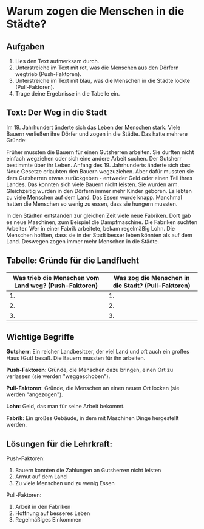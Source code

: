 # Warum zogen die Menschen in die Städte?

## Aufgaben
1. Lies den Text aufmerksam durch. 
2. Unterstreiche im Text mit rot, was die Menschen aus den Dörfern wegtrieb (Push-Faktoren).
3. Unterstreiche im Text mit blau, was die Menschen in die Städte lockte (Pull-Faktoren).
4. Trage deine Ergebnisse in die Tabelle ein.

## Text: Der Weg in die Stadt
Im 19. Jahrhundert änderte sich das Leben der Menschen stark. Viele Bauern verließen ihre Dörfer und zogen in die Städte. Das hatte mehrere Gründe:

Früher mussten die Bauern für einen Gutsherren arbeiten. Sie durften nicht einfach wegziehen oder sich eine andere Arbeit suchen. Der Gutsherr bestimmte über ihr Leben. Anfang des 19. Jahrhunderts änderte sich das: Neue Gesetze erlaubten den Bauern wegzuziehen. Aber dafür mussten sie dem Gutsherren etwas zurückgeben - entweder Geld oder einen Teil ihres Landes. Das konnten sich viele Bauern nicht leisten. Sie wurden arm. Gleichzeitig wurden in den Dörfern immer mehr Kinder geboren. Es lebten zu viele Menschen auf dem Land. Das Essen wurde knapp. Manchmal hatten die Menschen so wenig zu essen, dass sie hungern mussten.

In den Städten entstanden zur gleichen Zeit viele neue Fabriken. Dort gab es neue Maschinen, zum Beispiel die Dampfmaschine. Die Fabriken suchten Arbeiter. Wer in einer Fabrik arbeitete, bekam regelmäßig Lohn. Die Menschen hofften, dass sie in der Stadt besser leben könnten als auf dem Land. Deswegen zogen immer mehr Menschen in die Städte.

## Tabelle: Gründe für die Landflucht

| Was trieb die Menschen vom Land weg? (Push-Faktoren) | Was zog die Menschen in die Stadt? (Pull-Faktoren) |
|---------------------------------------------------|--------------------------------------------------|
| 1.                                                 | 1.                                                |
| 2.                                                 | 2.                                                |
| 3.                                                 | 3.                                                |

## Wichtige Begriffe

**Gutsherr**: Ein reicher Landbesitzer, der viel Land und oft auch ein großes Haus (Gut) besaß. Die Bauern mussten für ihn arbeiten.

**Push-Faktoren**: Gründe, die Menschen dazu bringen, einen Ort zu verlassen (sie werden "weggeschoben").

**Pull-Faktoren**: Gründe, die Menschen an einen neuen Ort locken (sie werden "angezogen").

**Lohn**: Geld, das man für seine Arbeit bekommt.

**Fabrik**: Ein großes Gebäude, in dem mit Maschinen Dinge hergestellt werden.

## Lösungen für die Lehrkraft:

Push-Faktoren:
1. Bauern konnten die Zahlungen an Gutsherren nicht leisten
2. Armut auf dem Land
3. Zu viele Menschen und zu wenig Essen

Pull-Faktoren:
1. Arbeit in den Fabriken
2. Hoffnung auf besseres Leben
3. Regelmäßiges Einkommen
